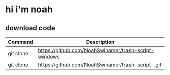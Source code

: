 # hi i'm noah

## download code

| Command | Description |
| --- | --- |
| git clone | https://github.com/NoahSwinamer/trash-script-windows |
| git clone | https://github.com/NoahSwinamer/trash-script-.git |
